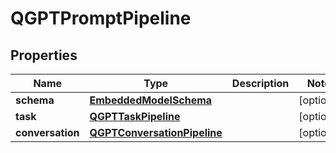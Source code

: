 
# QGPTPromptPipeline

## Properties
Name | Type | Description | Notes
------------ | ------------- | ------------- | -------------
**schema** | [**EmbeddedModelSchema**](EmbeddedModelSchema.md) |  |  [optional]
**task** | [**QGPTTaskPipeline**](QGPTTaskPipeline.md) |  |  [optional]
**conversation** | [**QGPTConversationPipeline**](QGPTConversationPipeline.md) |  |  [optional]



